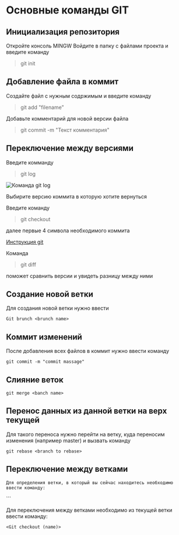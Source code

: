 # Основные команды GIT

## Инициализация репозитория

Откройте консоль MINGW Войдите в папку с файлами проекта и введите команду 


>git init

## Добавление файла в коммит

Создайте файл с нужным содржимым и введите команду

>git add "filename"

Добавьте комментарий для новой версии файла

>git commit -m "Текст комментария"

## Переключение между версиями 

Введите комманду 

>git log

![Команда git log](Gitlog.png)

Выбирите версию коммита в которую хотите вернуться

Введите команду 

>git checkout 

далее первые 4 символа необходимого коммита

[Инструкция git](https://proglib.io/p/git-for-half-an-hour?ysclid=l4v5ctesjl296519805)

Команда

>git diff

поможет сравнить версии и увидеть разницу между ними

## Создание новой ветки

Для создания новой ветки нужно ввести
```
Git brunch <brunch name>
```

## Коммит изменений

После добавления всех файлов в коммит нужно ввести команду
```
git commit -m "commit massage"
```

## Слияние веток
```
git merge <banch name>
```
## Перенос данных из данной ветки на верх текущей

Для такого переноса нужно перейти на ветку, куда переносим изменения (например master) и вызвать команду
```
git rebase <branch to rebase>

```
## Переключение между ветками
```
Для определения ветки, в который вы сейчас находитесь необходимо ввести команду:
```
<git branch>
```

Для переключения между ветками необходимо из текущей ветки ввести команду:
```
<Git checkout (name)>
```
